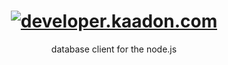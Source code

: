 <h1 align="center">
   <b>
        <a href="https://developer.kaadon.com"><img src="npm-logo.png"  alt="developer.kaadon.com"/></a><br>
    </b>
</h1>

<p align="center">database client for the node.js</p>
